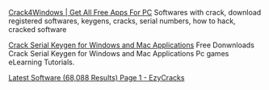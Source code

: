 
[Crack4Windows | Get All Free Apps For PC](https://crack4windows.com/)
Softwares with crack, download registered softwares, keygens, cracks, serial numbers, how to hack, cracked software

[Crack Serial Keygen for Windows and Mac Applications](https://minidl.org/)
Free Donwnloads Crack Serial Keygen for Windows and Mac Applications Pc games eLearning Tutorials.

[Latest Software (68,088 Results) Page 1 - EzyCracks](https://ezycracks.com/software/)
